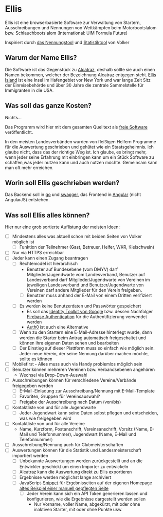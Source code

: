 # Ellis
Ellis ist eine browserbasierte Software zur Verwaltung von Startern, Ausschreibungen und Nennungen von Wettkämpfen beim Motorbootslalom bzw. Schlauchbootslalom (International: UIM Formula Future)

Inspiriert durch [das Nennungstool](http://nennung.lv-mbs.de/) und [Statistiktool](http://statistik.lv-mbs.de/) von Volker

## Warum der Name Ellis?
Die Software ist das Gegenstück zu [Alcatraz](https://github.com/Motorbootslalom/alcatraz), deshalb sollte sie auch einen Namen bekommen, welcher der Bezeichnung Alcatraz entgegen steht. [Ellis Island](https://de.wikipedia.org/wiki/Ellis_Island) ist eine Insel im Hafengebiet vor New York und war lange Zeit Sitz der Einreisebehörde und über 30 Jahre die zentrale Sammelstelle für Immigranten in die USA.


## Was soll das ganze Kosten?
Nichts...

Das Programm wird hier mit dem gesamten Quelltext als [freie Software](http://fsfe.org/about/basics/freesoftware.de.html) veröffentlicht.

In den meisten Landesverbänden wurden von fleißigen Helfern Programme für die Auswertung geschrieben und gehütet wie ein Staatsgeheimnis. Ich glaube nicht, dass das der richtige Weg ist. Ich glaube, es bringt mehr, wenn jeder seine Erfahrung mit einbringen kann um ein Stück Software zu schaffen,was jeder nutzen kann und auch nutzen möchte.
Gemeinsam kann man oft mehr erreichen.

## Worin soll Ellis geschrieben werden?
Das Backend soll in [go](https://golang.org/) und [swagger](https://swagger.io), das Frontend in [Angular](https://angular.io/) (nicht AngularJS) entstehen.

## Was soll Ellis alles können?
Hier nur eine grob sortierte Auflistung der meisten Ideen:


- [ ] Mindestens alles was aktuell schon mit beiden Seiten von Volker möglich ist
  - [ ] Funktion der Teilnehmer (Gast, Betreuer, Helfer, WKR, Kielschwein)
- [ ] Nur via HTTPS erreichbar
- [ ] Jeder kann einen Zugang beantragen
  - [ ] Rechtemodel ist hierarchisch
    - Benutzer auf Bundesebene (vom DMYV) darf Mitglieder/Jugendwarte vom Landesverband, Benutzer auf Landesverband darf Mitglieder/Jugendwarte von Vereinen im jeweiligen Landesverband und Benutzer/Jugendwarte von Vereinen darf andere Mitglieder für den Verein freigeben.
    - [ ] Benutzer muss anhand der E-Mail von einem Dritten verifiziert werden
  - [ ] Es werden keine Benutzerdaten und Passwörter gespeichert
    - Es soll das [Identity Toolkit von Google](https://developers.google.com/identity/toolkit/) bzw. dessen Nachfolger [Firebase Authentication](https://firebase.google.com/docs/auth/) für die Authentifizierung verwendet werden
    - [Auth0](https://auth0.com/) ist auch eine Alternative
  - [ ] Wenn zu den Startern eine E-Mail-Adresse hinterlegt wurde, dann werden die Starter beim Antrag automatisch freigeschaltet und können Ihre eigenen Daten sehen und bearbeiten
  - [ ] Der Einstieg auf dieser Plattform muss so einfach wie möglich sein. Jeder neue Verein, der seine Nennung darüber machen möchte, sollte es können
- [ ] Mobilefirst - Alles muss auch via Handy problemlos möglich sein
- [ ] Benutzer können mehreren Vereinen bzw. Verbandsebenen angehören
  - Wechsel via Drop-Down-Auswahl
- [ ] Ausschreibungen können für verschiedene Vereine/Verbände freigegeben werden
  - [ ] E-Mail-Einladung zur Ausschreibung/Nennung mit E-Mail-Template
  - [ ] Favoriten, Gruppen für Vereinsauswahl?
  - [ ] Freigabe der Ausschreibung nach Datum (von/bis)
- [ ] Kontaktliste von und für alle Jugendwarte
  - [ ] Jeder Jugendwart kann seine Daten selbst pflegen und entscheiden, was wie freigegeben wird
- [ ] Kontaktliste von und für alle Vereine
  - Name, Kurzform, Postanschrift, Vereinsanschrift, Vorsitz (Name, E-Mail und Telefonnummer), Jugendwart (Name, E-Mail und Telefonnummer)
- [ ] Ausschreibung/Nennung auch für Clubmeisterschaften
- [ ] Auswertungen können für die Statistik und Landesmeisterschaft importiert werden
  - [ ] Unbekannte Auswertungen werden zurückgestellt und an die Entwickler geschickt um einen Importer zu entwickeln
  - [ ] Alcatraz kann die Auswertung direkt zu Ellis exportieren
  - [ ] Ergebnisse werden möglichst lange archiviert
  - [ ] JavaScript-[Snippet](https://de.wikipedia.org/wiki/Snippet) für Ergebnisseiten auf der eigenen Homepage [altes Beispiel einer manuell gepflegten Seite](https://www.xn--mwejugend-07a.de/ergebnisse/)
    - [ ] Jeder Verein kann sich ein API Token generieren lassen und konfigurieren, wie die Ergebnisse dargestellt werden sollen
      - Nur Vorname, voller Name, abgekürzt, mit oder ohne inaktiven Starter, mit oder ohne Punkte usw.
